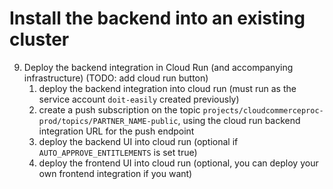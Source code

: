 # Install the backend into an existing cluster

9. Deploy the backend integration in Cloud Run (and accompanying infrastructure) (TODO: add cloud run button)
    1. deploy the backend integration into cloud run (must run as the service account `doit-easily` created previously)
    2. create a push subscription on the topic `projects/cloudcommerceproc-prod/topics/PARTNER_NAME-public`, using the cloud run backend integration URL for the push endpoint
    3. deploy the backend UI into cloud run (optional if `AUTO_APPROVE_ENTITLEMENTS` is set true)
    4. deploy the frontend UI into cloud run (optional, you can deploy your own frontend integration if you want)